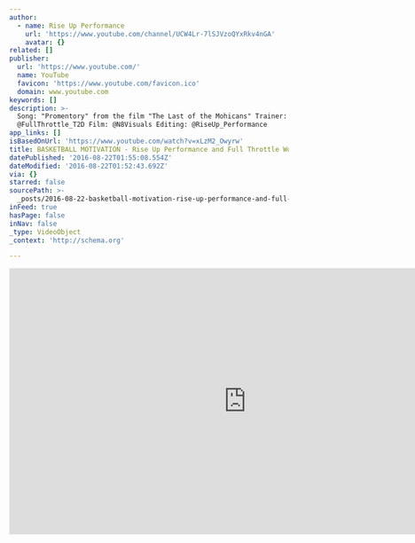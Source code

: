 ```yaml
---
author:
  - name: Rise Up Performance
    url: 'https://www.youtube.com/channel/UCW4Lr-7lSJVzoQYxRkv4nGA'
    avatar: {}
related: []
publisher:
  url: 'https://www.youtube.com/'
  name: YouTube
  favicon: 'https://www.youtube.com/favicon.ico'
  domain: www.youtube.com
keywords: []
description: >-
  Song: "Promentory" from the film "The Last of the Mohicans" Trainer:
  @FullThrottle_T2D Film: @N8Visuals Editing: @RiseUp_Performance
app_links: []
isBasedOnUrl: 'https://www.youtube.com/watch?v=xLzM2_Owyrw'
title: BASKETBALL MOTIVATION - Rise Up Performance and Full Throttle Workout
datePublished: '2016-08-22T01:55:08.554Z'
dateModified: '2016-08-22T01:52:43.692Z'
via: {}
starred: false
sourcePath: >-
  _posts/2016-08-22-basketball-motivation-rise-up-performance-and-full-throttl.md
inFeed: true
hasPage: false
inNav: false
_type: VideoObject
_context: 'http://schema.org'

---
```

<iframe src="https://cdn.embedly.com/widgets/media.html?src=https%3A%2F%2Fwww.youtube.com%2Fembed%2FxLzM2_Owyrw%3Ffeature%3Doembed&amp;url=http%3A%2F%2Fwww.youtube.com%2Fwatch%3Fv%3DxLzM2_Owyrw&amp;image=https%3A%2F%2Fi.ytimg.com%2Fvi%2FxLzM2_Owyrw%2Fhqdefault.jpg&amp;key=b7d04c9b404c499eba89ee7072e1c4f7&amp;type=text%2Fhtml&amp;schema=youtube" width="854" height="480" scrolling="no" frameborder="0" allowfullscreen="" style=""></iframe>